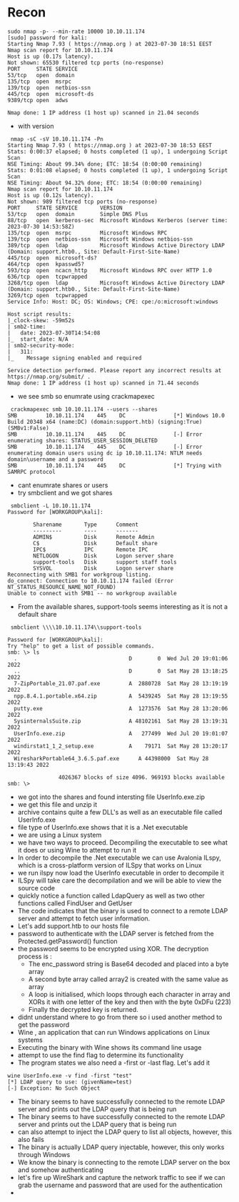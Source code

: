 # Recon
```
sudo nmap -p- --min-rate 10000 10.10.11.174            
[sudo] password for kali: 
Starting Nmap 7.93 ( https://nmap.org ) at 2023-07-30 18:51 EEST
Nmap scan report for 10.10.11.174
Host is up (0.17s latency).
Not shown: 65530 filtered tcp ports (no-response)
PORT     STATE SERVICE
53/tcp   open  domain
135/tcp  open  msrpc
139/tcp  open  netbios-ssn
445/tcp  open  microsoft-ds
9389/tcp open  adws

Nmap done: 1 IP address (1 host up) scanned in 21.04 seconds
```
- with version
```
 nmap -sC -sV 10.10.11.174 -Pn
Starting Nmap 7.93 ( https://nmap.org ) at 2023-07-30 18:53 EEST
Stats: 0:00:37 elapsed; 0 hosts completed (1 up), 1 undergoing Script Scan
NSE Timing: About 99.34% done; ETC: 18:54 (0:00:00 remaining)
Stats: 0:01:08 elapsed; 0 hosts completed (1 up), 1 undergoing Script Scan
NSE Timing: About 94.32% done; ETC: 18:54 (0:00:00 remaining)
Nmap scan report for 10.10.11.174
Host is up (0.12s latency).
Not shown: 989 filtered tcp ports (no-response)
PORT     STATE SERVICE       VERSION
53/tcp   open  domain        Simple DNS Plus
88/tcp   open  kerberos-sec  Microsoft Windows Kerberos (server time: 2023-07-30 14:53:58Z)
135/tcp  open  msrpc         Microsoft Windows RPC
139/tcp  open  netbios-ssn   Microsoft Windows netbios-ssn
389/tcp  open  ldap          Microsoft Windows Active Directory LDAP (Domain: support.htb0., Site: Default-First-Site-Name)
445/tcp  open  microsoft-ds?
464/tcp  open  kpasswd5?
593/tcp  open  ncacn_http    Microsoft Windows RPC over HTTP 1.0
636/tcp  open  tcpwrapped
3268/tcp open  ldap          Microsoft Windows Active Directory LDAP (Domain: support.htb0., Site: Default-First-Site-Name)
3269/tcp open  tcpwrapped
Service Info: Host: DC; OS: Windows; CPE: cpe:/o:microsoft:windows

Host script results:
|_clock-skew: -59m52s
| smb2-time: 
|   date: 2023-07-30T14:54:08
|_  start_date: N/A
| smb2-security-mode: 
|   311: 
|_    Message signing enabled and required

Service detection performed. Please report any incorrect results at https://nmap.org/submit/ .
Nmap done: 1 IP address (1 host up) scanned in 71.44 seconds
```
- we see smb so enumrate using crackmapexec
```
 crackmapexec smb 10.10.11.174 --users --shares    
SMB         10.10.11.174    445    DC               [*] Windows 10.0 Build 20348 x64 (name:DC) (domain:support.htb) (signing:True) (SMBv1:False)
SMB         10.10.11.174    445    DC               [-] Error enumerating shares: STATUS_USER_SESSION_DELETED
SMB         10.10.11.174    445    DC               [-] Error enumerating domain users using dc ip 10.10.11.174: NTLM needs domain\username and a password
SMB         10.10.11.174    445    DC               [*] Trying with SAMRPC protocol
```
- cant enumrate shares or users
- try smbclient and we got shares
```
 smbclient -L 10.10.11.174                  
Password for [WORKGROUP\kali]:

        Sharename       Type      Comment
        ---------       ----      -------
        ADMIN$          Disk      Remote Admin
        C$              Disk      Default share
        IPC$            IPC       Remote IPC
        NETLOGON        Disk      Logon server share 
        support-tools   Disk      support staff tools
        SYSVOL          Disk      Logon server share 
Reconnecting with SMB1 for workgroup listing.
do_connect: Connection to 10.10.11.174 failed (Error NT_STATUS_RESOURCE_NAME_NOT_FOUND)
Unable to connect with SMB1 -- no workgroup available
```
- From the available shares, support-tools seems interesting as it is not a default share
```
 smbclient \\\\10.10.11.174\\support-tools

Password for [WORKGROUP\kali]:
Try "help" to get a list of possible commands.
smb: \> ls
  .                                   D        0  Wed Jul 20 19:01:06 2022
  ..                                  D        0  Sat May 28 13:18:25 2022
  7-ZipPortable_21.07.paf.exe         A  2880728  Sat May 28 13:19:19 2022
  npp.8.4.1.portable.x64.zip          A  5439245  Sat May 28 13:19:55 2022
  putty.exe                           A  1273576  Sat May 28 13:20:06 2022
  SysinternalsSuite.zip               A 48102161  Sat May 28 13:19:31 2022
  UserInfo.exe.zip                    A   277499  Wed Jul 20 19:01:07 2022
  windirstat1_1_2_setup.exe           A    79171  Sat May 28 13:20:17 2022
  WiresharkPortable64_3.6.5.paf.exe      A 44398000  Sat May 28 13:19:43 2022

                4026367 blocks of size 4096. 969193 blocks available
smb: \> 
```
- we got into the shares and found intersting file UserInfo.exe.zip
- we get this file and unzip it
- archive contains quite a few DLL's as well as an executable file called UserInfo.exe
- file type of UserInfo.exe shows that it is a .Net executable
- we are using a Linux system
- we have two ways to proceed. Decompiling the executable to see what it does or using Wine to attempt to run it
- In order to decompile the .Net executable we can use Avalonia ILspy, which is a cross-platform version of ILSpy that works on Linux
- we run ilspy now load the UserInfo executable in order to decompile it
- ILSpy will take care the decompilation and we will be able to view the source code
- quickly notice a function called LdapQuery as well as two other functions called FindUser and GetUser
- The code indicates that the binary is used to connect to a remote LDAP server and attempt to fetch user information.
- Let's add support.htb to our hosts file
- password to authenticate with the LDAP server is fetched from the Protected.getPassword() function
- the password seems to be encrypted using XOR. The decryption process is :
  - The enc_password string is Base64 decoded and placed into a byte array
  - A second byte array called array2 is created with the same value as array
  - A loop is initialised, which loops through each character in array and XORs it with one letter of the key and then with the byte 0xDFu (223)
  - Finally the decrypted key is returned.
- didnt understand where to go from there so i used another method to get the password
- Wine , an application that can run Windows applications on Linux systems
- Executing the binary with Wine shows its command line usage
- attempt to use the find flag to determine its functionality
- The program states we also need a -first or -last flag. Let's add it
```
wine UserInfo.exe -v find -first "test"
[*] LDAP query to use: (givenName=test)
[-] Exception: No Such Object
```
- The binary seems to have successfully connected to the remote LDAP server and prints out the LDAP query
that is being run
- The binary seems to have successfully connected to the remote LDAP server and prints out the LDAP query that is being run
- can also attempt to inject the LDAP query to list all objects, however, this also fails
- The binary is actually LDAP query injectable, however, this only works through Windows
- We know the binary is connecting to the remote LDAP server on the box and somehow authenticating
- let's fire up WireShark and capture the network traffic to see if we can grab the username and password that are used for the authentication
- 

